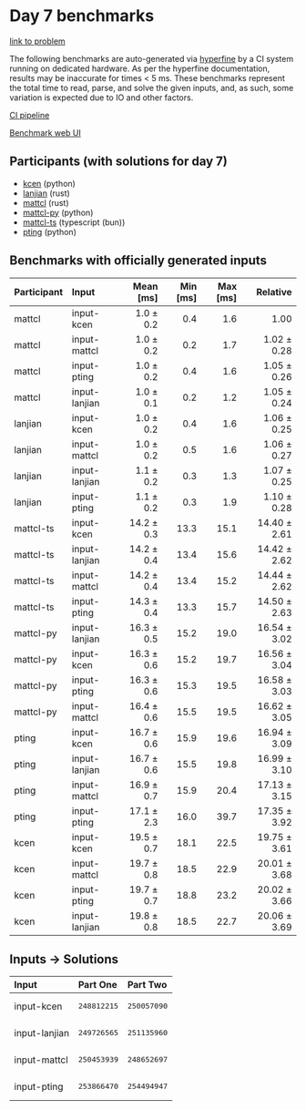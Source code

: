 # Day 7 benchmarks

[link to problem](https://adventofcode.com/2023/day/7)

The following benchmarks are auto-generated via
[hyperfine](https://github.com/sharkdp/hyperfine) by a CI system running on
dedicated hardware. As per the hyperfine documentation, results may be
inaccurate for times < 5 ms. These benchmarks represent the total time to read,
parse, and solve the given inputs, and, as such, some variation is expected due
to IO and other factors.

[CI pipeline](http://ci.papercode.net:8080/teams/main/pipelines/aoc2023)

[Benchmark web UI](https://aoc.ancalagon.black)


## Participants (with solutions for day 7)

- [kcen](https://github.com/kcen/aoc2023) (python)
- [lanjian](https://github.com/lanjian/aoc-2023) (rust)
- [mattcl](https://github.com/mattcl/aoc2023) (rust)
- [mattcl-py](https://github.com/mattcl/aoc2023-py) (python)
- [mattcl-ts](https://github.com/mattcl/aoc2023-js) (typescript (bun))
- [pting](https://github.com/pting/aoc2023) (python)


## Benchmarks with officially generated inputs

| Participant | Input | Mean [ms] | Min [ms] | Max [ms] | Relative |
|:---|:---|---:|---:|---:|---:|
| mattcl | input-kcen | 1.0 ± 0.2 | 0.4 | 1.6 | 1.00 |
| mattcl | input-mattcl | 1.0 ± 0.2 | 0.2 | 1.7 | 1.02 ± 0.28 |
| mattcl | input-pting | 1.0 ± 0.2 | 0.4 | 1.6 | 1.05 ± 0.26 |
| mattcl | input-lanjian | 1.0 ± 0.1 | 0.2 | 1.2 | 1.05 ± 0.24 |
| lanjian | input-kcen | 1.0 ± 0.2 | 0.4 | 1.6 | 1.06 ± 0.25 |
| lanjian | input-mattcl | 1.0 ± 0.2 | 0.5 | 1.6 | 1.06 ± 0.27 |
| lanjian | input-lanjian | 1.1 ± 0.2 | 0.3 | 1.3 | 1.07 ± 0.25 |
| lanjian | input-pting | 1.1 ± 0.2 | 0.3 | 1.9 | 1.10 ± 0.28 |
| mattcl-ts | input-kcen | 14.2 ± 0.3 | 13.3 | 15.1 | 14.40 ± 2.61 |
| mattcl-ts | input-lanjian | 14.2 ± 0.4 | 13.4 | 15.6 | 14.42 ± 2.62 |
| mattcl-ts | input-mattcl | 14.2 ± 0.4 | 13.4 | 15.2 | 14.44 ± 2.62 |
| mattcl-ts | input-pting | 14.3 ± 0.4 | 13.3 | 15.7 | 14.50 ± 2.63 |
| mattcl-py | input-lanjian | 16.3 ± 0.5 | 15.2 | 19.0 | 16.54 ± 3.02 |
| mattcl-py | input-kcen | 16.3 ± 0.6 | 15.2 | 19.7 | 16.56 ± 3.04 |
| mattcl-py | input-pting | 16.3 ± 0.6 | 15.3 | 19.5 | 16.58 ± 3.03 |
| mattcl-py | input-mattcl | 16.4 ± 0.6 | 15.5 | 19.5 | 16.62 ± 3.05 |
| pting | input-kcen | 16.7 ± 0.6 | 15.9 | 19.6 | 16.94 ± 3.09 |
| pting | input-lanjian | 16.7 ± 0.6 | 15.5 | 19.8 | 16.99 ± 3.10 |
| pting | input-mattcl | 16.9 ± 0.7 | 15.9 | 20.4 | 17.13 ± 3.15 |
| pting | input-pting | 17.1 ± 2.3 | 16.0 | 39.7 | 17.35 ± 3.92 |
| kcen | input-kcen | 19.5 ± 0.7 | 18.1 | 22.5 | 19.75 ± 3.61 |
| kcen | input-mattcl | 19.7 ± 0.8 | 18.5 | 22.9 | 20.01 ± 3.68 |
| kcen | input-pting | 19.7 ± 0.7 | 18.8 | 23.2 | 20.02 ± 3.66 |
| kcen | input-lanjian | 19.8 ± 0.8 | 18.5 | 22.7 | 20.06 ± 3.69 |


## Inputs -> Solutions

| Input | Part One | Part Two |
|:---|:---|:---|
|input-kcen|<pre>248812215</pre>|<pre>250057090</pre>|
|input-lanjian|<pre>249726565</pre>|<pre>251135960</pre>|
|input-mattcl|<pre>250453939</pre>|<pre>248652697</pre>|
|input-pting|<pre>253866470</pre>|<pre>254494947</pre>|